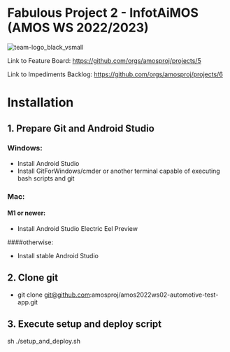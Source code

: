 # Fabulous Project 2 - InfotAiMOS (AMOS WS 2022/2023)
![team-logo_black_vsmall](https://user-images.githubusercontent.com/73954080/197886069-24968961-f066-41bd-a309-06e0c886dc94.png)

Link to Feature Board: https://github.com/orgs/amosproj/projects/5

Link to Impediments Backlog: https://github.com/orgs/amosproj/projects/6


# Installation
## 1. Prepare Git and Android Studio

### Windows:

- Install Android Studio
- Install GitForWindows/cmder or another terminal capable of executing bash scripts and git

### Mac:
#### M1 or newer:
- Install Android Studio Electric Eel Preview

####otherwise:
- Install stable Android Studio

## 2. Clone git
- git clone git@github.com:amosproj/amos2022ws02-automotive-test-app.git

## 3. Execute setup and deploy script
sh ./setup_and_deploy.sh